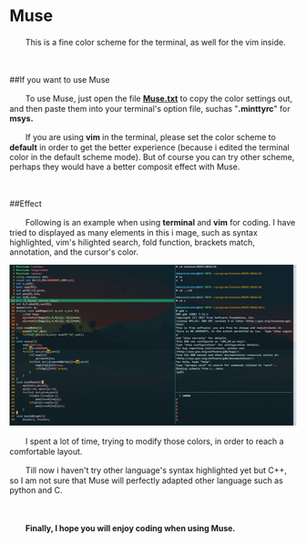 # Muse
　　This is a fine color scheme for the terminal, as well for the vim inside. 

　　

##If you want to use Muse

　　To use Muse, just open the file [**Muse.txt**](https://github.com/RogerDTZ/Muse/blob/master/Muse.txt) to copy the color settings out, and then paste them into your terminal's option file, suchas "**.minttyrc**" for **msys.**	

　　If you are using **vim** in the terminal, please set the color scheme to **default**  in order to get the better experience (because i edited the terminal color in the default scheme mode). But of course you can try other scheme, perhaps they would have a better composit effect with Muse.

　　

##Effect

　　Following is an example when using **terminal** and **vim** for coding. I have tried to displayed as many elements in this i mage, such as syntax highlighted, vim's hilighted search, fold function, brackets match, annotation, and the cursor's color.

![](https://raw.githubusercontent.com/RogerDTZ/Muse/master/Example.jpg)

　　I spent a lot of time, trying to modify those colors, in order to reach a comfortable layout.

　　Till now i haven't try other language's syntax highlighted yet but C++, so I am not sure that Muse will perfectly adapted other language such as python and C.

　　

　　**Finally, I hope you will enjoy coding when using Muse.**

